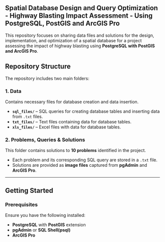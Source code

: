 ## Spatial Database Design and Query Optimization - Highway Blasting Impact Assessment - Using PostgreSQL, PostGIS and ArcGIS Pro 


This repository focuses on sharing data files and solutions for the design, implementation, and optimization of a spatial database for a project assessing the impact of highway blasting using **PostgreSQL with PostGIS and ArcGIS Pro**.  

## Repository Structure  

The repository includes two main folders:  

### **1. Data**  
Contains necessary files for database creation and data insertion.  

- **`sql_files/`** – SQL queries for creating database tables and inserting data from `.txt` files.  
- **`txt_files/`** – Text files containing data for database tables.  
- **`xls_files/`** – Excel files with data for database tables.  

### **2. Problems, Queries & Solutions**  
This folder contains solutions to **10 problems** identified in the project.  

- Each problem and its corresponding SQL query are stored in a `.txt` file.  
- Solutions are provided as **image files** captured from **pgAdmin** and **ArcGIS Pro**.  

---

## **Getting Started**  

### **Prerequisites**  
Ensure you have the following installed:  
- **PostgreSQL** with **PostGIS** extension
- **pgAdmin** or **SQL Shell(psql)**
- **ArcGIS Pro**  
